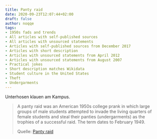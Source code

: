 ```yaml
---
title: Panty raid
date: 2020-09-23T12:07:44+02:00
draft: false
author: noqqe
tags:
- 1950s fads and trends
- All articles with self-published sources
- All articles with unsourced statements
- Articles with self-published sources from December 2017
- Articles with short description
- Articles with unsourced statements from April 2012
- Articles with unsourced statements from August 2007
- Practical jokes
- Short description matches Wikidata
- Student culture in the United States
- Theft
- Undergarments
---
```


Unterhosen klauen am Kampus.

> A panty raid was an American 1950s college prank in which large groups of male
> students attempted to invade the living quarters of female students and steal
> their panties (undergarments) as the trophies of a successful raid. The term
> dates to February 1949.
>
> Quelle: [Panty raid](https://en.wikipedia.org/wiki/Panty_raid)
